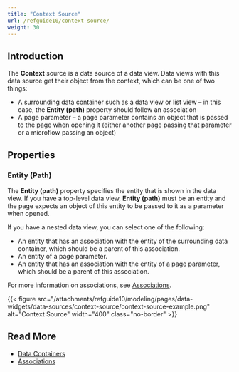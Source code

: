 ```yaml
---
title: "Context Source"
url: /refguide10/context-source/
weight: 30
---
```


## Introduction

The **Context** source is a data source of a data view. Data views with this data source get their object from the context, which can be one of two things:

* A surrounding data container such as a data view or list view – in this case, the **Entity (path)** property should follow an association 
* A page parameter – a page parameter contains an object that is passed to the page when opening it (either another page passing that parameter or a microflow passing an object)

## Properties

### Entity (Path)

The **Entity (path)** property specifies the entity that is shown in the data view. If you have a top-level data view, **Entity (path)** must be an entity and the page expects an object of this entity to be passed to it as a parameter when opened. 

If you have a nested data view, you can select one of the following:

* An entity that has an association with the entity of the surrounding data container, which should be a parent of this association.
* An entity of a page parameter.
* An entity that has an association with the entity of a page parameter, which should be a parent of this association. 

For more information on associations, see [Associations](/refguide10/associations/). 

{{< figure src="/attachments/refguide10/modeling/pages/data-widgets/data-sources/context-source/context-source-example.png" alt="Context Source"   width="400"  class="no-border" >}}

## Read More

* [Data Containers](/refguide10/data-widgets/)
* [Associations](/refguide10/associations/)
